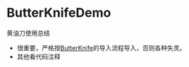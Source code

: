 # ButterKnifeDemo
黄油刀使用总结<br/>
* 很重要，严格按[ButterKnife](https://github.com/JakeWharton/butterknife)的导入流程导入，否则各种失灵。<br/>
* 其他看代码注释

